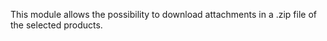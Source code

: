 This module allows the possibility to download attachments in a .zip
file of the selected products.
